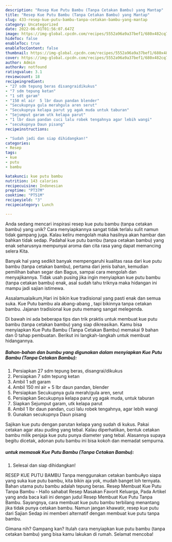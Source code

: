 ```yaml
---
description: "Resep Kue Putu Bambu (Tanpa Cetakan Bambu) yang Mantap"
title: "Resep Kue Putu Bambu (Tanpa Cetakan Bambu) yang Mantap"
slug: 433-resep-kue-putu-bambu-tanpa-cetakan-bambu-yang-mantap
category: Uncategorized
date: 2022-06-01T01:56:07.647Z
image: https://img-global.cpcdn.com/recipes/5552a96a9a37bef1/680x482cq70/kue-putu-bambu-tanpa-cetakan-bambu-foto-resep-utama.jpg
hideToc: false
enableToc: true
enableTocContent: false
thumbnail: https://img-global.cpcdn.com/recipes/5552a96a9a37bef1/680x482cq70/kue-putu-bambu-tanpa-cetakan-bambu-foto-resep-utama.jpg
cover: https://img-global.cpcdn.com/recipes/5552a96a9a37bef1/680x482cq70/kue-putu-bambu-tanpa-cetakan-bambu-foto-resep-utama.jpg
author: Admin
authorAv: notfound
ratingvalue: 3.1
reviewcount: 18
recipeingredient:
- "27 sdm tepung beras disangraidikukus"
- "7 sdm tepung ketan"
- "1 sdt garam"
- "150 ml air  5 lbr daun pandan blender"
- "Secukupnya gula merahgula aren serut"
- "Secukupnya kelapa parut yg agak muda untuk taburan"
- "Sejumput garam utk kelapa parut"
- "1 lbr daun pandan cuci lalu robek tengahnya agar lebih wangi"
- "secukupnya Daun pisang"
recipeinstructions:

- "Sudah jadi dan siap dihidangkan!"
categories:
- Resep
tags:
- kue
- putu
- bambu

katakunci: kue putu bambu 
nutrition: 143 calories
recipecuisine: Indonesian
preptime: "PT37M"
cooktime: "PT51M"
recipeyield: "3"
recipecategory: Lunch

---
```





Anda sedang mencari inspirasi resep kue putu bambu (tanpa cetakan bambu) yang unik? Cara menyiapkannya sangat tidak terlalu sulit namun tidak gampang juga. Kalau keliru mengolah maka hasilnya akan hambar dan bahkan tidak sedap. Padahal kue putu bambu (tanpa cetakan bambu) yang enak seharusnya mempunyai aroma dan cita rasa yang dapat memancing selera Kita.





Banyak hal yang sedikit banyak mempengaruhi kualitas rasa dari kue putu bambu (tanpa cetakan bambu), pertama dari jenis bahan, kemudian pemilihan bahan segar dan Bagus, sampai cara mengolah dan menyajikannya. Tidak usah pusing jika ingin menyiapkan kue putu bambu (tanpa cetakan bambu) enak,      asal sudah tahu triknya maka hidangan ini mampu jadi sajian istimewa.














Assalamualaikum,Hari ini bikin kue tradisional yang pasti enak dan semua suka. Kue Putu bambu ala abang-abang , tapi bikinnya tanpa cetakan bambu. Jajanan tradisional kue putu memang sangat melegenda.






Di bawah ini ada beberapa tips dan trik praktis untuk membuat kue putu bambu (tanpa cetakan bambu) yang siap dikreasikan. Kamu bisa menyiapkan Kue Putu Bambu (Tanpa Cetakan Bambu) memakai 9 bahan dan 0 tahap pembuatan. Berikut ini langkah-langkah untuk membuat hidangannya.

<!--inarticleads1-->

##### Bahan-bahan dan bumbu yang digunakan dalam menyiapkan Kue Putu Bambu (Tanpa Cetakan Bambu):

1. Persiapkan 27 sdm tepung beras, disangrai/dikukus
1. Persiapkan 7 sdm tepung ketan
1. Ambil 1 sdt garam
1. Ambil 150 ml air + 5 lbr daun pandan, blender
1. Persiapkan Secukupnya gula merah/gula aren, serut
1. Persiapkan Secukupnya kelapa parut yg agak muda, untuk taburan
1. Siapkan Sejumput garam, utk kelapa parut
1. Ambil 1 lbr daun pandan, cuci lalu robek tengahnya, agar lebih wangi
1. Gunakan secukupnya Daun pisang


Sajikan kue putu dengan parutan kelapa yang sudah di kukus. Pakai cetakan agar atau puding yang tebal. Kalau diperhatikan, bentuk cetakan bambu milik penjaja kue putu punya diameter yang tebal. Alasannya supaya begitu dicetak, adonan putu bambu ini bisa kokoh dan memadat sempurna. 

<!--inarticleads2-->

#####  untuk memasak Kue Putu Bambu (Tanpa Cetakan Bambu):


1. Selesai dan siap dihidangkan!

RESEP KUE PUTU BAMBU Tanpa menggunakan cetakan bambuAyo siapa yang suka kue putu bambu, kita bikin aja yok, mudah banget loh ternyata. Bahan utama putu bambu adalah tepung beras. Resep Membuat Kue Putu Tanpa Bambu - Hallo sahabat Resep Masakan Favorit Keluarga, Pada Artikel yang anda baca kali ini dengan judul Resep Membuat Kue Putu Tanpa Bambu. Sayangnya, cara membuat kue putu bambu terbilang menantang jika tidak punya cetakan bambu. Namun jangan khawatir, resep kue putu dari Sajian Sedap ini memberi alternatif dengan membuat kue putu tanpa bambu. 

Gimana nih? Gampang kan? Itulah cara menyiapkan kue putu bambu (tanpa cetakan bambu) yang bisa kamu lakukan di rumah. Selamat mencoba!
